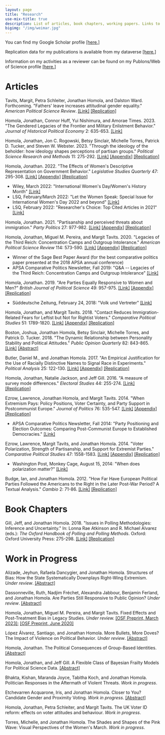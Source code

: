 ```yaml
---
layout: page
title: "Research"
use-mix-title: true
description: List of articles, book chapters, working papers. Links to abstracts, Google Scholar, replication files, and Publons.
bigimg: "/img/weimar.jpg"
---
```

You can find my Google Scholar profile <a href="https://scholar.google.com/citations?user=aSE6nxMAAAAJ" target="_blank">[here.]</a>

Replication data for my publications is available from my dataverse <a href="https://dataverse.harvard.edu/dataverse/jhomola" target="_blank">[here.]</a>

Information on my activities as a reviewer can be found on my Publons/Web of Science profile <a href="https://www.webofscience.com/wos/author/record/632185" target="_blank">[here.]</a>

# Articles

Tavits, Margit, Petra Schleiter, Jonathan Homola, and Dalston Ward. Forthcoming. "Fathers' leave increases attitudinal gender equality." *American Political Science Review*. [[Link]](https://doi.org/10.1017/S0003055423000369 "American Political Science Review") [[Replication]](https://doi.org/10.7910/DVN/4DUB7X "Replication Files")

Homola, Jonathan, Connor Huff, Yui Nishimura, and Amorae Times. 2023. "The Gendered Legacies of the Frontier and Military Enlistment Behavior." *Journal of Historical Political Economy* 2: 635-653. [[Link]](http://dx.doi.org/10.1561/115.00000043 "Journal of Historical Political Economy")

Homola, Jonathan, Jon C. Rogowski, Betsy Sinclair, Michelle Torres, Patrick D. Tucker, and Steven W. Webster. 2023. "Through the ideology of the beholder: how ideology shapes perceptions of partisan groups." *Political Science Research and Methods* 11: 275-292. [[Link]](https://doi.org/10.1017/psrm.2022.4 "Political Science Research and Methods") <a href="http://jhomola.com/files/HomolaEtAl_2022_PSRM_Ideology_Appendix.pdf" target="_blank">[Appendix]</a> [[Replication]](https://doi.org/10.7910/DVN/GB15Y5 "Replication Files")

Homola, Jonathan. 2022. "The Effects of Women's Descriptive Representation on Government Behavior." *Legislative Studies Quarterly* 47: 295-308. [[Link]](https://doi.org/10.1111/lsq.12330 "Legislative Studies Quarterly") <a href="http://jhomola.com/files/Homola_2021_LSQ_Pledges_Appendix.pdf" target="_blank">[Appendix]</a> [[Replication]](https://doi.org/10.7910/DVN/RLXMKD "Replication Files")
* Wiley, March 2022: "International Women's Day/Women's History Month" [[Link]](https://onlinelibrary.wiley.com/doi/toc/10.1002/(ISSN)9999-0012.intl-womens-day "Wiley: International Women's Day")
* LSQ, February/March 2022: "Let the Women Speak: Special Issue for International Women's Day 2022 and beyond" [[Link]](https://onlinelibrary.wiley.com/doi/toc/10.1002/(ISSN)1939-9162.gold-from-mercury "LSQ: Let the Women Speak")
* LSQ, February 2022: "Researcher's Choice: Top Cited Articles in 2021" [[Link]](https://onlinelibrary.wiley.com/doi/toc/10.1002/(ISSN)1939-9162.legislative-studies-quarterly "LSQ: Top Cited Articles in 2021")

Homola, Jonathan. 2021. "Partisanship and perceived threats about immigration." *Party Politics* 27: 977-982. [[Link]](https://doi.org/10.1177/1354068820918773 "Party Politics") <a href="http://jhomola.com/files/Homola_2020_PP_ImmigrationFrames_Appendix.pdf" target="_blank">[Appendix]</a> [[Replication]](https://doi.org/10.7910/DVN/L2JYUS "Replication Files")

Homola, Jonathan, Miguel M. Pereira, and Margit Tavits. 2020. "Legacies of the Third Reich: Concentration Camps and Outgroup Intolerance." *American Political Science Review* 114: 573-590. [[Link]](https://doi.org/10.1017/S0003055419000832) <a href="http://jhomola.com/files/HomolaPereiraTavits_2020_APSR_Legacies_Appendix.pdf" target="_blank">[Appendix]</a> [[Replication]](https://doi.org/10.7910/DVN/J0GBTX "Replication Files")
* Winner of the Sage Best Paper Award (for the best comparative politics paper presented at the 2018 APSA annual conference)
* APSA Comparative Politics Newsletter, Fall 2019: "Q&A -- Legacies of the Third Reich: Concentration Camps and Outgroup Intolerance" [[Link]](https://www.comparativepoliticsnewsletter.org/wp-content/uploads/2019/12/CP-Newsletter-Fall-19-CP-and-History.pdf "Comparative Politics Newsletter")

Homola, Jonathan. 2019. "Are Parties Equally Responsive to Women and Men?" *British Journal of Political Science* 49: 957-975. [[Link]](https://doi.org/10.1017/S0007123417000114 "British Journal of Political Science") <a href="http://jhomola.com/files/Homola_2017_BJPS_ResponsivenessWomenMen_Appendix.pdf" target="_blank">[Appendix]</a> [[Replication]](http://doi.org/10.7910/DVN/K1TVXL "Replication Files")
* Süddeutsche Zeitung, February 24, 2018: "Volk und Vertreter" [[Link]](https://projekte.sueddeutsche.de/artikel/politik/bundestag-diese-abgeordneten-fehlen-e291979/ "Washington Post/Monkey Cage")

Homola, Jonathan, and Margit Tavits. 2018. "Contact Reduces Immigration-Related Fears for Leftist but Not for Rightist Voters." *Comparative Political Studies* 51: 1789-1820. [[Link]](https://doi.org/10.1177/0010414017740590 "Comparative Political Studies") <a href="http://jhomola.com/files/HomolaTavits_2017_CPS_ContactThreats_Appendix.pdf" target="_blank">[Appendix]</a> [[Replication]](http://doi.org/10.7910/DVN/THNDTR "Replication Files")

Boston, Joshua, Jonathan Homola, Betsy Sinclair, Michelle Torres, and Patrick D. Tucker. 2018. "The Dynamic Relationship between Personality Stability and Political Attitudes." *Public Opinion Quarterly* 82: 843-865. [[Link]](https://doi.org/10.1093/poq/nfy001 "Public Opinion Quarterly") [[Abstract]](http://jhomola.com/abstracts#tipi)

Butler, Daniel M., and Jonathan Homola. 2017. "An Empirical Justification for the Use of Racially Distinctive Names to Signal Race in Experiments." *Political Analysis* 25: 122-130. [[Link]](https://doi.org/10.1017/pan.2016.15 "Political Analysis") <a href="http://jhomola.com/files/ButlerHomola_2017_PA_Excludability_Appendix.pdf" target="_blank">[Appendix]</a> [[Replication]](http://doi.org/10.7910/DVN/LUGBL1 "Replication Files")

Homola, Jonathan, Natalie Jackson, and Jeff Gill. 2016. "A measure of survey mode differences." *Electoral Studies* 44: 255-274. [[Link]](http://doi.org/10.1016/j.electstud.2016.06.010 "Electoral Studies") [[Replication]](http://doi.org/10.7910/DVN/BHEM8T "Replication Files")

Ezrow, Lawrence, Jonathan Homola, and Margit Tavits. 2014. "When Extremism Pays: Policy Positions, Voter Certainty, and Party Support in Postcommunist Europe." *Journal of Politics* 76: 535-547. [[Link]](http://doi.org/10.1017/S0022381613001461 "Journal of Politics") <a href="http://jhomola.com/files/EzrowHomolaTavits_2014_JOP_WhenExtremismPays_Appendix.pdf" target="_blank">[Appendix]</a> [[Replication]](http://doi.org/10.7910/DVN/ZSBLXF "Replication Files")
 * APSA Comparative Politics Newsletter, Fall 2014: "Party Positioning and Election Outcomes: Comparing Post-Communist Europe to Established Democracies." [[Link]](http://charlescrabtree.com/archived_newsletters/2014_fall.pdf "Comparative Politics Newsletter")

Ezrow, Lawrence, Margit Tavits, and Jonathan Homola. 2014. "Voter Polarization, Strength of Partisanship, and Support for Extremist Parties." *Comparative Political Studies* 47: 1558-1583. [[Link]](http://doi.org/10.1177/0010414013512605 "Comparative Political Studies") <a href="http://jhomola.com/files/EzrowTavitsHomola_2014_CPS_PolarizationExtremism_Appendix.pdf" target="_blank">[Appendix]</a> [[Replication]](http://doi.org/10.7910/DVN/MP5XXC "Replication Files")
 * Washington Post, Monkey Cage, August 15, 2014: "When does polarization matter?" [[Link]](http://www.washingtonpost.com/blogs/monkey-cage/wp/2014/08/15/when-does-polarization-matter/ "Washington Post/Monkey Cage")

Budge, Ian, and Jonathan Homola. 2012. "How Far Have European Political Parties Followed the Americans to the Right in the Later Post-War Period? A Textual Analysis." *Cambio* 2: 71-86. [[Link]](http://doi.org/10.13128/cambio-19435 "Cambio") [[Replication]](http://doi.org/10.7910/DVN/NZFAXI "Replication Files")

# Book Chapters

Gill, Jeff, and Jonathan Homola. 2018. "Issues in Polling Methodologies: Inference and Uncertainty." In: Lonna Rae Atkinson and R. Michael Alvarez (eds.): *The Oxford Handbook of Polling and Polling Methods*. Oxford: Oxford University Press: 275-298. [[Link]](http://doi.org/10.1093/oxfordhb/9780190213299.013.11 "OUP Handbooks") [[Replication]](http://doi.org/10.7910/DVN/X9NUOJ "Replication Files")

# Work in Progress

Alizade, Jeyhun, Rafaela Dancygier, and Jonathan Homola. Structures of Bias: How the State Systematically Downplays Right-Wing Extremism. *Under review*. [[Abstract]](http://jhomola.com/abstracts#alizade-jeyhun-rafaela-dancygier-and-jonathan-homola-structures-of-bias-how-the-state-systematically-downplays-right-wing-extremism)

Dassonneville, Ruth, Nadjim Fréchet, Alexandra Jabbour, Benjamin Ferland, and Jonathan Homola. Are Parties Still Responsive to Public Opinion? *Under review*. [[Abstract]](http://jhomola.com/abstracts#dassonneville-ruth-nadjim-fréchet-alexandra-jabbour-benjamin-ferland-and-jonathan-homola-are-parties-still-responsive-to-public-opinion)

Homola, Jonathan, Miguel M. Pereira, and Margit Tavits. Fixed Effects and Post-Treatment Bias in Legacy Studies. *Under review.* [[OSF Preprint, March 2023]](https://osf.io/eha72/); [[OSF Preprint, June 2020]](https://osf.io/b945a/)

López Álvarez, Santiago, and Jonathan Homola. More Bullets, More Doves? The Impact of Violence on Political Behavior. *Under review*. [[Abstract]](http://jhomola.com/abstracts#lópez-álvarez-santiago-and-jonathan-homola-more-bullets-more-doves-the-impact-of-violence-on-political-behavior)

Homola, Jonathan. The Political Consequences of Group-Based Identities. [[Abstract]](http://jhomola.com/abstracts#homola-jonathan-the-political-consequences-of-group-based-identities)

Homola, Jonathan, and Jeff Gill. A Flexible Class of Bayesian Frailty Models For Political Science Data. [[Abstract]](http://jhomola.com/abstracts#id="homola-jonathan-and-jeff-gill-a-flexible-class-of-bayesian-frailty-models-for-political-science-data")

Bhakta, Kishan, Maranda Joyce, Tabitha Koch, and Jonathan Homola. Politician Responses in the Aftermath of Violent Threats. *Work in progress*.

Etchevarren Acquarone, Iris, and Jonathan Homola. Closer to You? Candidate Gender and Proximity Voting. *Work in progress*. [[Abstract]](http://jhomola.com/abstracts#etchevarren-acquarone-iris-and-jonathan-homola-closer-to-you-candidate-gender-and-proximity-voting)

Homola, Jonathan, Petra Schleiter, and Margit Tavits. The UK Voter ID reform: effects on voter attitudes and behaviour. *Work in progress*.

Torres, Michelle, and Jonathan Homola. The Shades and Shapes of the Pink Wave: Visual Perspectives of the Women's March. *Work in progress*.

